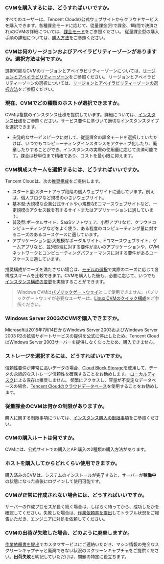 ### CVMを購入するには、どうすればいいですか。

すべてのユーザーは、Tencent Cloudの公式ウェブサイトからクラウドサービスを購入できます。各種課金モードに応じて、従量課金(秒で課金、1時間で決済され)のCVMの詳細については、[課金モード](https://intl.cloud.tencent.com/document/product/213/2180)をご参照ください。
従量課金型の購入手順の詳細については、[購入方法](https://intl.cloud.tencent.com/document/product/213/506)をご参照ください。

### CVMは何のリージョンおよびアベイラビリティーゾーンがありますか。選択方法は何ですか。

選択可能なCVMのリージョンとアベイラビリティーゾーンについては、[リージョンとアベイラビリティーゾーン](https://intl.cloud.tencent.com/document/product/213/6091)をご参照ください。
リージョンとアベイラビリティーゾーンの選択については、[リージョンとアベイラビリティーゾーンの選択方法](https://intl.intl.cloud.tencent.com/document/product/213/6091)をご参照ください。

### 現在、CVMでどの種類のホストが選択できますか。

CVMは複数のインスタンス仕様を提供しています。詳細については、[インスタンス仕様](https://intl.cloud.tencent.com/document/product/213/11518)をご参照ください。サービス要件に基づいて適切なインスタンスタイプを選択できます。
- 突発的なサービスピークに対して、従量課金の課金モードを選択していただけば、いつでもコンピューティングインスタンスをアクティブ化したり、廃棄したりすることができ、インスタンスの実際の使用量に応じて決済可能です。課金は秒単位まで精確であり、コストを最小限に抑えます。 

### CVM構成スキームを選択するには、どうすればいいですか。

Tencent Cloudは、次の[推奨構成](https://cloud.tencent.com/act/recommended)をご提供します。
- スタート型:スタートアップ段階の個人ウェブサイトに適しています。例えば、個人ブログなど規模の小さいウェブサイト。
- 基本型:大規模な企業公式サイトや小規模なEコマースウェブサイトなど、一定規模のアクセス数を有するサイトまたはアプリケーションに適しています。
- 普及型:ポータルサイト、SaaSソフトウェア、小型アプリなど、クラウドコンピューティングなどをよく使う、ある程度のコンピューティング量に対するニーズのあるユースケースに適しています。
- アプリケーション型:大規模なポータルサイト、Eコマースウェブサイト、ゲームアプリなど、並列処理に対する要件が高いのアプリケーションや、CVMネットワークとコンピューティングパフォーマンスに対する要件があるユースケースに適しています。

推奨構成がニーズを満たさない場合は、[モデルの選択](https://buy.cloud.tencent.com/cvm?tabIndex=1)で実際のニーズに応じて各構成スキームを比較できます。CVMを購入した後も、必要に応じて、いつでも[インスタンス構成の変更](https://intl.cloud.tencent.com/document/product/213/2178)を実施することができます。
> Windows CVMは[パブリックゲートウェイ](https://intl.cloud.tencent.com/document/product/215/4972)として使用できません。パブリックゲートウェイが必要なユーザーは、[Linux CVMのクイック構成]( Https://cloud.tencent.com/doc/product/213/2936)をご参照ください。
>

###  Windows Server 2003のCVMを購入できますか。

Microsoftは2015年7月14日からWindows Server 2003およびWindows Server 2003 R2の拡張サポートサービスの提供を公式に停止したため、Tencent CloudはWindows Server 2003サーバーを提供しなくなったため、購入できません。

### ストレージを選択するには、どうすればいいですか。

信頼性要件が非常に高いデータの場合、[Cloud Block Storage](https://cloud.tencent.com/document/product/213/32811)を使用して、データの永続的なストレージ信頼性を確保することをお勧めします。 [ローカルディスク](https://cloud.tencent.com/doc/product/213/5798)による保存は推奨しません。
頻繁にアクセスし、容量が不安定なデータベースの場合、[Tencent Cloudのクラウドデータベース](https://cloud.tencent.com/product/cdb-overview)を使用することをお勧めします。

### 従量課金のCVMは何かの制限がありますか。

購入に関する制限事項については、[インスタンス購入の制限事項](https://intl.cloud.tencent.com/document/product/213/2664)をご参照ください。

### CVMの購入ルートは何ですか。

CVMには、公式サイトでの購入とAPI購入の2種類の購入方法があります。

### ホストを購入してからどれくらい使用できますか。

購入済みのCVMは、システムのインストールが完了すると、サーバーが**稼働中**の状態になった直後にログインして使用可能です。

### CVMが正常に作成されない場合には、どうすればいいですか。

サーバーの作成プロセスが長く続く場合は、しばらく待ってから、成功したかを確認してください。失敗した場合は、[作業依頼書を提出](https://console.cloud.tencent.com/workorder/category)してトラブル状況をご報告いただき、エンジニアに対処を依頼してください。

### CVMの出荷が失敗した場合、どのように廃棄しますか。

[作業依頼書を提出](https://console.cloud.tencent.com/workorder/category)でカスタマサービスにご連絡いただき、マシン情報の完全なスクリーンキャプチャと廃棄できない状況のスクリーンキャプチャをご提供ください。**出荷失敗**と明記していただけば、問題の特定に役立ちます。
